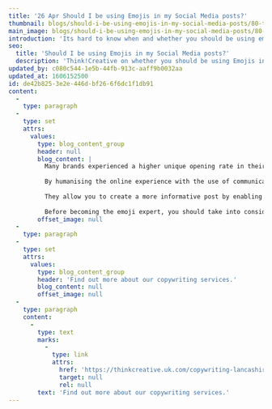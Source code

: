 ```yaml
---
title: '26 Apr Should I be using Emojis in my Social Media posts?'
thumbnail: blogs/should-i-be-using-emojis-in-my-social-media-posts/80-thumbnail-image.jpg
main_image: blogs/should-i-be-using-emojis-in-my-social-media-posts/80-main-image.jpg
introduction: 'Its hard to know when and whether you should be using emojis in your social media posts. The first thing you must understand is the tone of voice you hold and how you present your business in your copywriting content. Emojis have become the fastest growing form of language and way of communicating worldwide, but they aren’t the right fit for everyone in business. We have put together a quick guide to why and how you should be using them to grow your online presence.'
seo:
  title: 'Should I be using Emojis in my Social Media posts?'
  description: 'Think!Creative on whether you should be using Emojis in social media posts. If you need help with copywriting call us on 01253 297900'
updated_by: c080c544-1e5b-44fb-913c-aaff9b0032aa
updated_at: 1606152500
id: de42b825-3e2e-446d-bf26-6f6dc1f1db91
content:
  -
    type: paragraph
  -
    type: set
    attrs:
      values:
        type: blog_content_group
        header: null
        blog_content: |
          Many brands experienced a higher unique opening rate in their email campaigns that included emojis in the subject headline, indicating a more responsive outcome. This can be associated with the use of language in captions on social media creating a friendlier tone and feel to your online presence. With an email subject line, you want to limit the characters for space so it can be fully read before opening on any mobile device. Emojis are a great tool to use when space is essential as you can say more with an icon and it will only take up one character. They can also add a unique feature, catching your eye in a full inbox of ordinary emails.
          
          By humanising the online experience with the use of communicating through facial expressions and gestures, it can provoke a stronger emotional reaction within its audience boosting engagement. According to Emogi, when asked more than 70% of people said they felt they could convey and express their emotions better online through the use of emojis.
          
          They allow you to create a more informative post by enabling the audience to quickly form a short story or explanation through visual feelings carrying the message and undertones in your post. Including these picture characters can change the meanings of your posts and allow your audience to easily form notions beyond purely textual forms. This gives you more freedom and creativity based upon the intelligence and interpretation skills of your audience.
          
          Before becoming the emoji expert, you should take into consideration some things. Does it fit with the posts content and tone? With their informal nature of use, they aren’t always the best or suitable choice which calls for a more professional and respectful attitude in serious situations. Have I chosen the right emoji for my post? Across different devices an emoji can change and alter its design contributors slightly resulting in some misinterpreted messages. Lastly, remember to limit the use of your emoji’s to only a short few in a single post, too many can be distracting from the original post and confuse the reader.
        offset_image: null
  -
    type: paragraph
  -
    type: set
    attrs:
      values:
        type: blog_content_group
        header: 'Find out more about our copywriting services.'
        blog_content: null
        offset_image: null
  -
    type: paragraph
    content:
      -
        type: text
        marks:
          -
            type: link
            attrs:
              href: 'https://thinkcreative.uk.com/copywriting-lancashire/'
              target: null
              rel: null
        text: 'Find out more about our copywriting services.'
---
```

